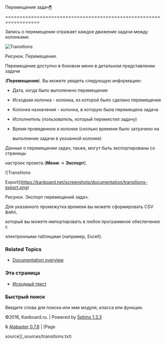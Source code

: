 Перемещения задач[¶](#task-transitions "Ссылка на этот заголовок")

==================================================================



Запись о перемещении отражает каждое движение задачи между колонками.



![Transitions](https://kanboard.net/screenshots/documentation/transitions.png)



Рисунок. Перемещения.



Перемещение доступно в боковом меню в детальном представлении задачи

(**Перемещения**). Вы можете увидеть следующую информацию:



-   Дата, когда было выполенено перемещение



-   Исходная колонка - колонка, из которой было сделано перемещение



-   Колонка назначения - колонка, в которую была перемещена задача



-   Исполнитель (пользователь, который переместил задачу)



-   Время проведенное в колонке (сколько времени было затрачено на

    выполнение задачи в указанной колонке)



Данные о перемещении задач, также, могут быть экспортированы со страницы

настроек проекта (**Меню** -\> **Экспорт**).



![Transitions

Export](https://kanboard.net/screenshots/documentation/transitions-export.png)



Рисунок. Экспорт перемещений задач.



Для указанного промежутка времени вы можете сформировать CSV файл,

который вы можете импортировать в любое программное обеспечение с

электронными таблицами (например, Excell).



### Related Topics



-   [Documentation overview](index.markdown)



### Эта страница



-   [Исходный текст](_sources/transitions.txt)



### Быстрый поиск



Введите слова для поиска или имя модуля, класса или функции.



©2016, Kanboard.ru. | Powered by [Sphinx 1.3.3](http://sphinx-doc.org/)

& [Alabaster 0.7.8](https://github.com/bitprophet/alabaster) | [Page

source](_sources/transitions.txt)

